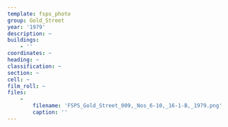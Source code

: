 ```yaml
---
template: fsps_photo
group: Gold_Street
year: '1979'
description: ~
buildings:
    - ''
coordinates: ~
heading: ~
classification: ~
section: ~
cell: ~
film_roll: ~
files:
    -
        filename: 'FSPS_Gold_Street_009,_Nos_6-10,_16-1-B,_1979.png'
        caption: ''
---
```

